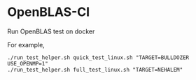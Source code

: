 # OpenBLAS-CI

Run OpenBLAS test on docker

For example,

```
./run_test_helper.sh quick_test_linux.sh "TARGET=BULLDOZER USE_OPENMP=1"
./run_test_helper.sh full_test_linux.sh "TARGET=NEHALEM"
```
